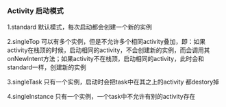 ### Activity 启动模式

1.standard 
  默认模式，每次启动都会创建一个新的实例

2.singleTop
  可以有多个实例，但是不允许多个相同activity叠加，即：如果activity在栈顶的时候，启动相同的activity，不会创建新的实例，而会调用其onNewIntent方法；如果activity不在栈顶，启动相同的activity，此时会和standard一样，创建新的实例

3.singleTask
  只有一个实例，启动时会把task中在其之上的activity 都destory掉

4.singleInstance
  只有一个实例，一个task中不允许有别的activity存在

